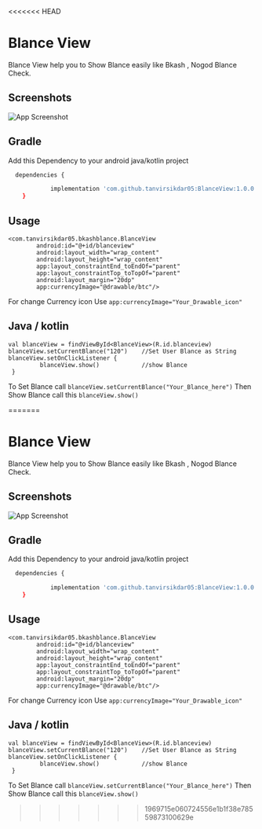 <<<<<<< HEAD

# Blance View

Blance View help you to Show Blance easily like Bkash , Nogod Blance Check.

## Screenshots

![App Screenshot](https://github.com/tanvirsikdar05/BlanceView/assets/35676901/81369361-a5e2-460c-b18e-392151141b6c)




## Gradle

Add this Dependency to your android java/kotlin project

```bash
  dependencies {

	        implementation 'com.github.tanvirsikdar05:BlanceView:1.0.0'
	}
```
## Usage
```
<com.tanvirsikdar05.bkashblance.BlanceView
        android:id="@+id/blanceview"
        android:layout_width="wrap_content"
        android:layout_height="wrap_content"
        app:layout_constraintEnd_toEndOf="parent"
        app:layout_constraintTop_toTopOf="parent"
        android:layout_margin="20dp"
        app:currencyImage="@drawable/btc"/>
```
For change Currency icon Use `app:currencyImage="Your_Drawable_icon"`

## Java / kotlin

```
val blanceView = findViewById<BlanceView>(R.id.blanceview) 
blanceView.setCurrentBlance("120")    //Set User Blance as String
blanceView.setOnClickListener {
         blanceView.show()            //show Blance
 }     
 ```
 To Set Blance call `blanceView.setCurrentBlance("Your_Blance_here")` Then Show Blance call this `blanceView.show()`                        



    
=======

# Blance View

Blance View help you to Show Blance easily like Bkash , Nogod Blance Check.

## Screenshots

![App Screenshot](https://github.com/tanvirsikdar05/BlanceView/assets/35676901/81369361-a5e2-460c-b18e-392151141b6c)




## Gradle

Add this Dependency to your android java/kotlin project

```bash
  dependencies {

	        implementation 'com.github.tanvirsikdar05:BlanceView:1.0.0'
	}
```
## Usage
```
<com.tanvirsikdar05.bkashblance.BlanceView
        android:id="@+id/blanceview"
        android:layout_width="wrap_content"
        android:layout_height="wrap_content"
        app:layout_constraintEnd_toEndOf="parent"
        app:layout_constraintTop_toTopOf="parent"
        android:layout_margin="20dp"
        app:currencyImage="@drawable/btc"/>
```
For change Currency icon Use `app:currencyImage="Your_Drawable_icon"`

## Java / kotlin

```
val blanceView = findViewById<BlanceView>(R.id.blanceview) 
blanceView.setCurrentBlance("120")    //Set User Blance as String
blanceView.setOnClickListener {
         blanceView.show()            //show Blance
 }     
 ```
 To Set Blance call `blanceView.setCurrentBlance("Your_Blance_here")` Then Show Blance call this `blanceView.show()`                        



    
>>>>>>> 1969715e060724556e1b1f38e78559873100629e
